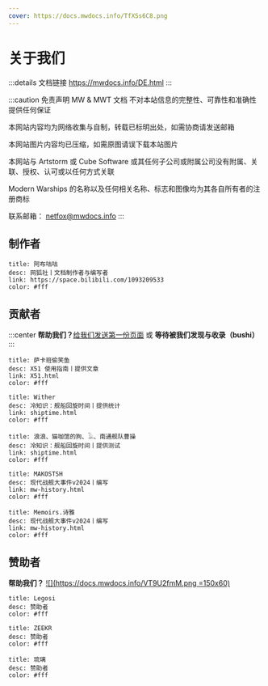 ```yaml
---
cover: https://docs.mwdocs.info/TfXSs6C8.png
---
```


# 关于我们

:::details 文档链接
https://mwdocs.info/DE.html
:::

:::caution 免责声明
MW & MWT 文档 不对本站信息的完整性、可靠性和准确性提供任何保证

本网站内容均为网络收集与自制，转载已标明出处，如需协商请发送邮箱

本网站图片内容均已压缩，如需原图请误下载本站图片

本网站与 Artstorm 或 Cube Software 或其任何子公司或附属公司没有附属、关联、授权、认可或以任何方式关联

Modern Warships 的名称以及任何相关名称、标志和图像均为其各自所有者的注册商标

联系邮箱：
netfox@mwdocs.info
:::

## 制作者

```component VPCard
title: 阿布咕咕
desc: 网狐社丨文档制作者与编写者
link: https://space.bilibili.com/1093209533
color: #fff
```

## 贡献者
:::center
**帮助我们？**[给我们发送第一份页面](demo/info.md) 或 **等待被我们发现与收录（bushi）**
:::

```component VPCard
title: 萨卡班偷笑鱼
desc: X51 使用指南丨提供文章
link: X51.html
color: #fff
```

```component VPCard
title: Wither
desc: 冷知识：舰船回旋时间丨提供统计
link: shiptime.html
color: #fff
```

```component VPCard
title: 浪浪、猫咖馆的狗、𓄿、南通舰队曹操
desc: 冷知识：舰船回旋时间丨提供测试
link: shiptime.html
color: #fff
```

```component VPCard
title: MAKOSTSH
desc: 现代战舰大事件v2024丨编写
link: mw-history.html
color: #fff
```

```component VPCard
title: Memoirs.诗雅
desc: 现代战舰大事件v2024丨编写
link: mw-history.html
color: #fff
```

## 赞助者

**帮助我们？**
[![](https://docs.mwdocs.info/VT9U2fmM.png =150x60)](https://afdian.net/order/create?plan_id=2bf62f5ebc1811ed9c3f5254001e7c00&product_type=0&month=1)

```component VPCard
title: Legosi
desc: 赞助者
color: #fff
```

```component VPCard
title: ZEEKR
desc: 赞助者
color: #fff
```

```component VPCard
title: 琉璃
desc: 赞助者
color: #fff
```
